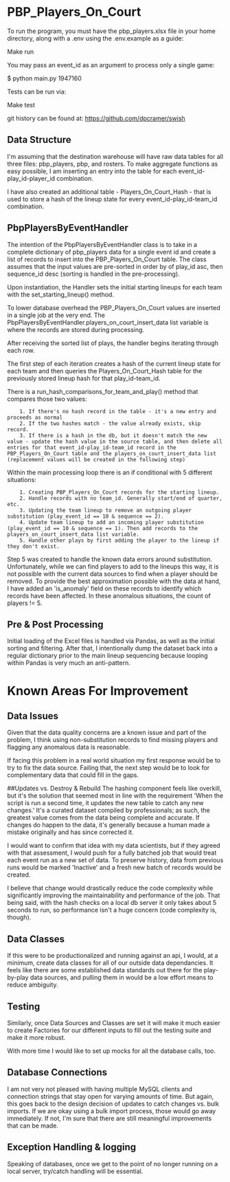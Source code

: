 # PBP_Players_On_Court
To run the program, you must have the pbp_players.xlsx file in your home directory, along with a .env using the .env.example as a guide:

Make run

You may pass an event_id as an argument to process only a single game:

$ python main.py 1947160

Tests can be run via:

Make test

git history can be found at: https://github.com/dpcramer/swish

## Data Structure
I'm assuming that the destination warehouse will have raw data tables for all three files: pbp_players, pbp, and rosters. To make aggregate functions as easy possible, I am inserting an entry into the table for each event_id-play_id-player_id combination.

I have also created an additional table - Players_On_Court_Hash - that is used to store a hash of the lineup state for every event_id-play_id-team_id combination.


## PbpPlayersByEventHandler
The intention of the PbpPlayersByEventHandler class is to take in a complete dictionary of pbp_players data for a single event id and create a list of records to insert into the PBP_Players_On_Court table. 
The class assumes that the input values are pre-sorted in order by of play_id asc, then sequence_id desc (sorting is handled in the pre-processing).

Upon instantiation, the Handler sets the initial starting lineups for each team with the set_starting_lineup() method. 

To lower database overhead the PBP_Players_On_Court values are inserted in a single job at the very end. 
The PbpPlayersByEventHandler.players_on_court_insert_data list variable is where the records are stored during processing.

After receiving the sorted list of plays, the handler begins iterating through each row.
  
The first step of each iteration creates a hash of the current lineup state for each team and then queries the Players_On_Court_Hash table for the previously stored lineup hash for that play_id-team_id. 

There is a run_hash_comparisons_for_team_and_play() method that compares those two values:

        1. If there's no hash record in the table - it's a new entry and proceeds as normal
        2. If the two hashes match - the value already exists, skip record.
        3. If there is a hash in the db, but it doesn't match the new value - update the hash value in the source table, and then delete all entries for that event_id-play_id-team_id record in the PBP_Players_On_Court table and the players_on_court_insert_data list (replacement values will be created in the following step) 
  
Within the main processing loop there is an if conditional with 5 different situations:

        1. Creating PBP_Players_On_Court records for the starting lineup.
        2. Handle records with no team_id. Generally start/end of quarter, etc.
        3. Updating the team lineup to remove an outgoing player substitution (play_event_id == 10 & sequence == 2).
        4. Update team lineup to add an incoming player substitution (play_event_id == 10 & sequence == 1). Then add records to the players_on_court_insert_data list variable.
        5. Handle other plays by first adding the player to the lineup if they don't exist.

Step 5 was created to handle the known data errors around substitution. Unfortunately, while we can find players to add to the lineups this way, it is not possible with the current data sources to find when a player should be removed. To provide the best approximation possible with the data at hand, I have added an 'is_anomaly' field on these records to identify which records have been affected. In these anomalous situations, the count of players != 5.

## Pre & Post Processing
Initial loading of the Excel files is handled via Pandas, as well as the initial sorting and filtering. After that, I intentionally dump the dataset back into a regular dictionary prior to the main lineup sequencing because looping within Pandas is very much an anti-pattern.

# Known Areas For Improvement

## Data Issues
Given that the data quality concerns are a known issue and part of the problem, I think using non-substitution records to find missing players and flagging any anomalous data is reasonable. 

If facing this problem in a real world situation my first response would be to try to fix the data source. Failing that, the next step would be to look for complementary data that could fill in the gaps.

##Updates vs. Destroy & Rebuild
The hashing component feels like overkill, but it's the solution that seemed most in line with the requirement 'When the script is run a second time, it updates the new table to catch any new changes.'
It's a curated dataset compiled by professionals; as such, the greatest value comes from the data being complete and accurate. If changes do happen to the data, it's generally because a human made a mistake originally and has since corrected it. 

I would want to confirm that idea with my data scientists, but if they agreed with that assessment, I would push for a fully batched job that would treat each event run as a new set of data. To preserve history, data from previous runs would be marked 'Inactive' and a fresh new batch of records would be created.

I believe that change would drastically reduce the code complexity while significantly improving the maintainability and performance of the job. That being said, with the hash checks on a local db server it only takes about 5 seconds to run, so performance isn't a huge concern (code complexity is, though).

## Data Classes
If this were to be productionalized and running against an api, I would, at a minimum, create data classes for all of our outside data dependancies. It feels like there are some established data standards out there for the play-by-play data sources, and pulling them in would be a low effort means to reduce ambiguity.

## Testing
Similarly, once Data Sources and Classes are set it will make it much easier to create Factories for our different inputs to fill out the testing suite and make it more robust.

With more time I would like to set up mocks for all the database calls, too.

## Database Connections
I am not very not pleased with having multiple MySQL clients and connection strings that stay open for varying amounts of time. But again, this goes back to the design decision of updates to catch changes vs. bulk imports. If we are okay using a bulk import process, those would go away immediately. If not, I'm sure that there are still meaningful improvements that can be made.

## Exception Handling & logging
Speaking of databases, once we get to the point of no longer running on a local server, try/catch handling will be essential.
